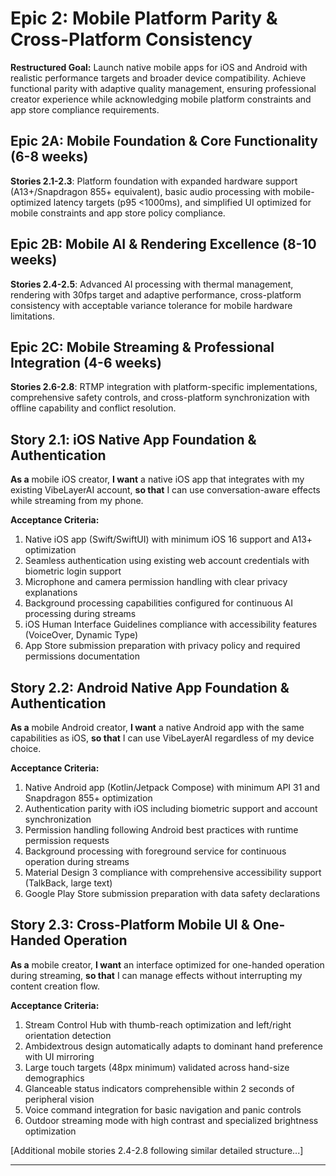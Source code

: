 # Epic 2: Mobile Platform Parity & Cross-Platform Consistency

**Restructured Goal:** Launch native mobile apps for iOS and Android with realistic performance targets and broader device compatibility. Achieve functional parity with adaptive quality management, ensuring professional creator experience while acknowledging mobile platform constraints and app store compliance requirements.

## Epic 2A: Mobile Foundation & Core Functionality (6-8 weeks)

**Stories 2.1-2.3**: Platform foundation with expanded hardware support (A13+/Snapdragon 855+ equivalent), basic audio processing with mobile-optimized latency targets (p95 <1000ms), and simplified UI optimized for mobile constraints and app store policy compliance.

## Epic 2B: Mobile AI & Rendering Excellence (8-10 weeks)

**Stories 2.4-2.5**: Advanced AI processing with thermal management, rendering with 30fps target and adaptive performance, cross-platform consistency with acceptable variance tolerance for mobile hardware limitations.

## Epic 2C: Mobile Streaming & Professional Integration (4-6 weeks)

**Stories 2.6-2.8**: RTMP integration with platform-specific implementations, comprehensive safety controls, and cross-platform synchronization with offline capability and conflict resolution.

## Story 2.1: iOS Native App Foundation & Authentication

**As a** mobile iOS creator,
**I want** a native iOS app that integrates with my existing VibeLayerAI account,
**so that** I can use conversation-aware effects while streaming from my phone.

**Acceptance Criteria:**
1. Native iOS app (Swift/SwiftUI) with minimum iOS 16 support and A13+ optimization
2. Seamless authentication using existing web account credentials with biometric login support
3. Microphone and camera permission handling with clear privacy explanations
4. Background processing capabilities configured for continuous AI processing during streams
5. iOS Human Interface Guidelines compliance with accessibility features (VoiceOver, Dynamic Type)
6. App Store submission preparation with privacy policy and required permissions documentation

## Story 2.2: Android Native App Foundation & Authentication

**As a** mobile Android creator,
**I want** a native Android app with the same capabilities as iOS,
**so that** I can use VibeLayerAI regardless of my device choice.

**Acceptance Criteria:**
1. Native Android app (Kotlin/Jetpack Compose) with minimum API 31 and Snapdragon 855+ optimization
2. Authentication parity with iOS including biometric support and account synchronization
3. Permission handling following Android best practices with runtime permission requests
4. Background processing with foreground service for continuous operation during streams
5. Material Design 3 compliance with comprehensive accessibility support (TalkBack, large text)
6. Google Play Store submission preparation with data safety declarations

## Story 2.3: Cross-Platform Mobile UI & One-Handed Operation

**As a** mobile creator,
**I want** an interface optimized for one-handed operation during streaming,
**so that** I can manage effects without interrupting my content creation flow.

**Acceptance Criteria:**
1. Stream Control Hub with thumb-reach optimization and left/right orientation detection
2. Ambidextrous design automatically adapts to dominant hand preference with UI mirroring
3. Large touch targets (48px minimum) validated across hand-size demographics
4. Glanceable status indicators comprehensible within 2 seconds of peripheral vision
5. Voice command integration for basic navigation and panic controls
6. Outdoor streaming mode with high contrast and specialized brightness optimization

[Additional mobile stories 2.4-2.8 following similar detailed structure...]

---
